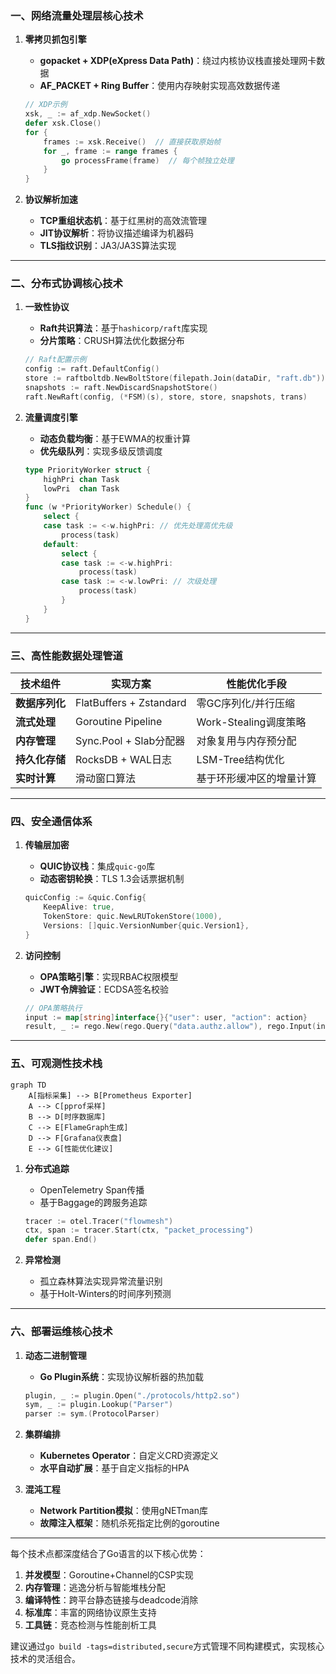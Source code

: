 ### **一、网络流量处理层核心技术**
1. **零拷贝抓包引擎**
   - **gopacket + XDP(eXpress Data Path)**：绕过内核协议栈直接处理网卡数据
   - **AF_PACKET + Ring Buffer**：使用内存映射实现高效数据传递
   ```go
   // XDP示例
   xsk, _ := af_xdp.NewSocket()
   defer xsk.Close()
   for {
       frames := xsk.Receive()  // 直接获取原始帧
       for _, frame := range frames {
           go processFrame(frame)  // 每个帧独立处理
       }
   }
   ```

2. **协议解析加速**
   - **TCP重组状态机**：基于红黑树的高效流管理
   - **JIT协议解析**：将协议描述编译为机器码
   - **TLS指纹识别**：JA3/JA3S算法实现

---

### **二、分布式协调核心技术**
1. **一致性协议**
   - **Raft共识算法**：基于`hashicorp/raft`库实现
   - **分片策略**：CRUSH算法优化数据分布
   ```go
   // Raft配置示例
   config := raft.DefaultConfig()
   store := raftboltdb.NewBoltStore(filepath.Join(dataDir, "raft.db"))
   snapshots := raft.NewDiscardSnapshotStore()
   raft.NewRaft(config, (*FSM)(s), store, store, snapshots, trans)
   ```

2. **流量调度引擎**
   - **动态负载均衡**：基于EWMA的权重计算
   - **优先级队列**：实现多级反馈调度
   ```go
   type PriorityWorker struct {
       highPri chan Task
       lowPri  chan Task
   }
   func (w *PriorityWorker) Schedule() {
       select {
       case task := <-w.highPri: // 优先处理高优先级
           process(task)
       default:
           select {
           case task := <-w.highPri:
               process(task)
           case task := <-w.lowPri: // 次级处理
               process(task)
           }
       }
   }
   ```

---

### **三、高性能数据处理管道**
| 技术组件         | 实现方案                          | 性能优化手段                   |
|------------------|-----------------------------------|------------------------------|
| **数据序列化**   | FlatBuffers + Zstandard          | 零GC序列化/并行压缩           |
| **流式处理**     | Goroutine Pipeline               | Work-Stealing调度策略         |
| **内存管理**     | Sync.Pool + Slab分配器           | 对象复用与内存预分配          |
| **持久化存储**   | RocksDB + WAL日志                | LSM-Tree结构优化              |
| **实时计算**     | 滑动窗口算法                      | 基于环形缓冲区的增量计算      |

---

### **四、安全通信体系**
1. **传输层加密**
   - **QUIC协议栈**：集成`quic-go`库
   - **动态密钥轮换**：TLS 1.3会话票据机制
   ```go
   quicConfig := &quic.Config{
       KeepAlive: true,
       TokenStore: quic.NewLRUTokenStore(1000),
       Versions: []quic.VersionNumber{quic.Version1},
   }
   ```

2. **访问控制**
   - **OPA策略引擎**：实现RBAC权限模型
   - **JWT令牌验证**：ECDSA签名校验
   ```go
   // OPA策略执行
   input := map[string]interface{}{"user": user, "action": action}
   result, _ := rego.New(rego.Query("data.authz.allow"), rego.Input(input)).Eval(ctx)
   ```

---

### **五、可观测性技术栈**
```mermaid
graph TD
    A[指标采集] --> B[Prometheus Exporter]
    A --> C[pprof采样]
    B --> D[时序数据库]
    C --> E[FlameGraph生成]
    D --> F[Grafana仪表盘]
    E --> G[性能优化建议]
```

1. **分布式追踪**
   - OpenTelemetry Span传播
   - 基于Baggage的跨服务追踪
   ```go
   tracer := otel.Tracer("flowmesh")
   ctx, span := tracer.Start(ctx, "packet_processing")
   defer span.End()
   ```

2. **异常检测**
   - 孤立森林算法实现异常流量识别
   - 基于Holt-Winters的时间序列预测

---

### **六、部署运维核心技术**
1. **动态二进制管理**
   - **Go Plugin系统**：实现协议解析器的热加载
   ```go
   plugin, _ := plugin.Open("./protocols/http2.so")
   sym, _ := plugin.Lookup("Parser")
   parser := sym.(ProtocolParser)
   ```

2. **集群编排**
   - **Kubernetes Operator**：自定义CRD资源定义
   - **水平自动扩展**：基于自定义指标的HPA

3. **混沌工程**
   - **Network Partition模拟**：使用gNETman库
   - **故障注入框架**：随机杀死指定比例的goroutine

---

每个技术点都深度结合了Go语言的以下核心优势：
1. **并发模型**：Goroutine+Channel的CSP实现
2. **内存管理**：逃逸分析与智能堆栈分配
3. **编译特性**：跨平台静态链接与deadcode消除
4. **标准库**：丰富的网络协议原生支持
5. **工具链**：竞态检测与性能剖析工具

建议通过`go build -tags=distributed,secure`方式管理不同构建模式，实现核心技术的灵活组合。